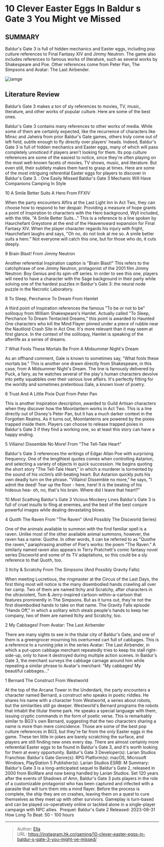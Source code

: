 # 10 Clever Easter Eggs In Baldur s Gate 3 You Might ve Missed


## SUMMARY 


 Baldur&#39;s Gate 3 is full of hidden mechanics and Easter eggs, including pop culture references to Final Fantasy XIV and Jimmy Neutron. 
 The game also includes references to famous works of literature, such as several works by Shakespeare and Poe. 
 Other references come from Peter Pan, The Simpsons and Avatar: The Last Airbender. 

![iamge](https://static1.srcdn.com/wordpress/wp-content/uploads/2023/10/all-differences-in-baldur-s-gate-3-tactician-mode.jpg)

## Literature Review

Baldur’s Gate 3 makes a ton of sly references to movies, TV, music, literature, and other works of popular culture. Here are some of the best ones.




Baldur&#39;s Gate 3 contains many references to other works of media. While some of them are certainly expected, like the recurrence of characters like Minsc and Jaheira from prior Baldur&#39;s Gate games, others truly come out of left field, subtle enough to fly directly over players&#39; heads.
Indeed, Baldur&#39;s Gate 3 is full of hidden mechanics and Easter eggs, many of which will pass completely unnoticed if players aren&#39;t looking for them. Its pop culture references are some of the easiest to notice, since they&#39;re often playing on the most well-known facets of movies, TV shows, music, and literature. But even still, their subtlety makes them hard to grasp at times. Here are some of the most intriguing referential Easter eggs for players to discover in Baldur&#39;s Gate 3.
 : One Easily Missed Baldur&#39;s Gate 3 Mechanic Will Have Companions Camping In Style









 








 10  A Smile Better Suits A Hero 
From FFXIV


 







When the party encounters Alfira at the Last Light Inn in Act Two, they can choose how to respond to her despair. Providing a measure of hope grants a point of Inspiration to characters with the Hero background, Wyll included, with the title, &#34;A Smile Better Suits…&#34; This is a reference to a line spoken by Haurchefant Greystone at the end of the Heavensward expansion for Final Fantasy XIV. When the player character regards his injury with fright, Haurchefant laughs and says, &#34;Oh no, do not look at me so. A smile better suits a hero.&#34; Not everyone will catch this one, but for those who do, it cuts deeply.





 9  Brain Blast! 
From Jimmy Neutron
        

Another referential Inspiration caption is &#34;Brain Blast!&#34; This refers to the catchphrase of one Jimmy Neutron, protagonist of the 2001 film Jimmy Neutron: Boy Genius and its spin-off series. In order to see this one, players will need to have a character with the Sage background in their party while solving one of the hardest puzzles in Baldur&#39;s Gate 3: the neural node puzzle in the Necrotic Laboratory.





 8  To Sleep, Perchance To Dream 
From Hamlet


 







A third point of Inspiration references the famous &#34;To be or not to be&#34; soliloquy from William Shakespeare&#39;s Hamlet. Actually called &#34;To Sleep, Perchance To Dream Tentacled Dreams,&#34; this point is awarded to Haunted One characters who kill the Mind Flayer pinned under a piece of rubble near the Nautiloid Crash Site in Act One. It&#39;s more relevant than it may seem at first glance. In the context of the soliloquy, Hamlet is speaking of the afterlife as a series of dreams.





 7  What Fools These Mortals Be 
From A Midsummer Night&#39;s Dream
        

As an offhand comment, Gale is known to sometimes say, &#34;What fools these mortals be.&#34; This is another one drawn directly from Shakespeare, in this case, from A Midsummer Night&#39;s Dream. The line is famously delivered by Puck, a fairy, as he watches several of the play&#39;s human characters devolve into petty squabbles over their various love affairs. It&#39;s perfectly fitting for the worldly and sometimes pretentious Gale, a known lover of poetry.





 6  Trust And A Little Pixie Dust 
From Peter Pan


 







This is another Inspiration description, awarded to Guild Artisan characters when they discover how the Moonlantern works in Act Two. This is a line directly out of Disney&#39;s Peter Pan, but it has a much darker context in the Forgotten Realms. As it turns out, Moonlanterns are powered by the pixies trapped inside them. Players can choose to release trapped pixies in Baldur&#39;s Gate 3 if they find a working one, so at least this story can have a happy ending.





 5  Villains! Dissemble No More! 
From &#34;The Tell-Tale Heart&#34;
        

Baldur&#39;s Gate 3 references the writings of Edgar Allan Poe with surprising frequency. One of the lengthiest quotes comes when controlling Astarion, and selecting a variety of objects in quick succession. He begins quoting the short story &#34;The Tell-Tale Heart,&#34; in which a murderer is tormented by the sound of his victim’s still-beating heart. But Astarion quickly puts his own deadly turn on the phrase. &#34;Villains! Dissemble no more,&#34; he says, &#34;I admit the deed! Tear up the floor - here, here! It is the beating of his hideous hea- oh, no, that&#39;s his brain. Where did I leave that heart?”
            
 
 10 Most Scathing Baldur&#39;s Gate 3 Vicious Mockery Lines 
Baldur&#39;s Gate 3 is full of cruel insults to fling at enemies, and the best of the best conjure powerful images while dealing devastating blows.








 4  Quoth The Raven 
From &#34;The Raven&#34; (And Possibly The Discworld Series)
        

One of the animals available to summon with the find familiar spell is a raven. Unlike most of the other available animal summons, however, the raven has a name: Quothe. In other words, it can be referred to as &#34;Quothe the raven,&#34; paraphrasing another of Poe&#39;s works: the poem &#34;The Raven.&#34; A similarly named raven also appears in Terry Pratchett&#39;s comic fantasy novel series Discworld and some of its TV adaptations, so this could be a sly reference to that Quoth, too.





 3  Itchy &amp; Scratchy 
From The Simpsons (And Possibly Gravity Falls)


 







When meeting Lucretious, the ringmaster at the Circus of the Last Days, the first thing most will notice is the many disembodied hands crawling all over her camp. Two of them are named Itchy and Scratchy, after characters in the ultraviolent, Tom &amp; Jerry-inspired cartoon-within-a-cartoon that features prominently in The Simpsons. But as it turns out, they&#39;re not the first disembodied hands to take on that name. The Gravity Falls episode &#34;Hands Off,&#34; in which a solitary witch steals people&#39;s hands to keep her company, two of them are named Itchy and Scratchy, too.





 2  My Cabbages! 
From Avatar: The Last Airbender
        

There are many sights to see in the titular city of Baldur&#39;s Gate, and one of them is a greengrocer mourning his overturned cart full of cabbages. This is a reference to a running joke in the series Avatar: The Last Airbender, in which a put-upon cabbage merchant repeatedly tries to keep his stall right-side-up, only to have it destroyed during multiple action scenes. In Baldur&#39;s Gate 3, the merchant surveys the cabbage carnage around him while repeating a similar phrase to Avatar&#39;s merchant: &#34;My cabbages! My beautiful cabbages...&#34;





 1  Bernard The Construct 
From Westworld
        

At the top of the Arcane Tower in the Underdark, the party encounters a character named Bernard, a construct who speaks in poetic riddles. He shares his name with a character from Westworld, a series about robots, but the similarities still go deeper. Westworld&#39;s Bernard programs the robots that inhabit the titular theme park. He speaks a special language with them, issuing cryptic commands in the form of poetic verse. This is remarkably similar to BG3&#39;s own Bernard, suggesting that the two characters sharing a name is more than mere coincidence.
Those are some of the best pop culture references in BG3, but they&#39;re far from the only Easter eggs in the game. These ten little in-jokes are barely scratching the surface, and players are still finding new ones every day. There are almost certainly more referential Easter eggs to be found in Baldur&#39;s Gate 3, and it&#39;s worth looking for them at every opportunity.
               Baldur&#39;s Gate 3   Developer(s):   Larian Studios    Franchise:   Baldur&#39;s Gate    Genre(s):   RPG    Platform(s):   macOS, Microsoft Windows, PlayStation 5    Publisher(s):   Larian Studios    ESRB:   M    Summary:   Baldur&#39;s Gate 3 is a long-anticipated sequel to Baldur&#39;s Gate 2, released in 2000 from BioWare and now being handled by Larian Studios. Set 120 years after the events of Shadows of Amn, Baldur&#39;s Gate 3 puts players in the role of a customizable protagonist who has been captured and infected with a parasite that will turn them into a mind flayer. Before the process is complete, the ship they are on crashes, leaving them on a quest to cure themselves as they meet up with other survivors. Gameplay is turn-based and can be played co-operatively online or tackled alone in a single-player campaign with NPC allies.     Prequel:   Baldur&#39;s Gate 2    Released:   2023-08-31    How Long To Beat:   50 - 100 hours      

---

> Author: [Ella](https://instagram.hk.cn/)  
> URL: https://instagram.hk.cn/gaming/10-clever-easter-eggs-in-baldur-s-gate-3-you-might-ve-missed/  

